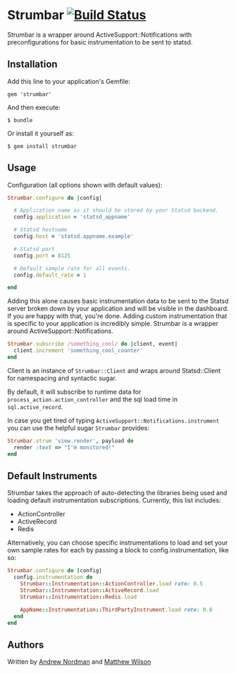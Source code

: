 # Strumbar [![Build Status](https://secure.travis-ci.org/agoragames/strumbar.png)](http://travis-ci.org/agoragames/strumbar)

Strumbar is a wrapper around ActiveSupport::Notifications with preconfigurations
for basic instrumentation to be sent to statsd.

## Installation

Add this line to your application's Gemfile:

    gem 'strumbar'

And then execute:

    $ bundle

Or install it yourself as:

    $ gem install strumbar

## Usage


Configuration (all options shown with default values):

``` ruby
Strumbar.configure do |config|

  # Application name as it should be stored by your Statsd backend.
  config.application = 'statsd_appname'

  # Statsd hostname
  config.host = 'statsd.appname.example'

  # Statsd port
  config.port = 8125

  # Default sample rate for all events.
  config.default_rate = 1

end
```

Adding this alone causes basic instrumentation data to be sent to the Statsd
server broken down by your application and will be visible in the dashboard.
If you are happy with that, you're done.  Adding custom instrumentation that is
specific to your application is incredibly simple.  Strumbar is a wrapper around
ActiveSupport::Notifications.

``` ruby
Strumbar.subscribe /something_cool/ do |client, event|
  client.increment 'something_cool_counter'
end
```

Client is an instance of `Strumbar::Client` and wraps around Statsd::Client for
namespacing and syntactic sugar.

By default, it will subscribe to runtime data for `process_action.action_controller`
and the sql load time in `sql.active_record`.

In case you get tired of typing `ActiveSupport::Notifications.instrument` you can use the helpful sugar `Strumbar` provides:

```ruby
Strumbar.strum 'view.render', payload do
  render :text => "I'm monitored!"
end
```


## Default Instruments

Strumbar takes the approach of auto-detecting the libraries being used and
loading default instrumentation subscriptions.  Currently, this list includes:

- ActionController
- ActiveRecord
- Redis

Alternatively, you can choose specific instrumentations to load
and set your own sample rates for each by passing a block to config.instrumentation, like so:

``` ruby
Strumbar.configure do |config|
  config.instrumentation do
    Strumbar::Instrumentation::ActionController.load rate: 0.5
    Strumbar::Instrumentation::ActiveRecord.load
    Strumbar::Instrumentation::Redis.load

    AppName::Instrumentation::ThirdPartyInstrument.load rate: 0.8
  end
end

```

## Authors

Written by [Andrew Nordman](https://github.com/cadwallion) and [Matthew Wilson](https://github.com/hypomodern)

